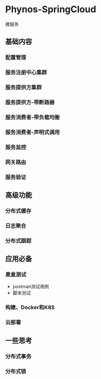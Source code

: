 # Phynos-SpringCloud
微服务

## 基础内容
### 配置管理

### 服务注册中心集群

### 服务提供方集群

### 服务提供方-带断路器

### 服务消费者-带负载均衡

### 服务消费者-声明式调用

### 服务监控

### 网关路由

### 服务验证

## 高级功能
### 分布式缓存

### 日志聚合

### 分布式跟踪

## 应用必备
### 黑盒测试
- postman测试用例
- 脚本测试

### 构建、Docker和K8S

### 云部署

## 一些思考
### 分布式事务

### 分布式锁
